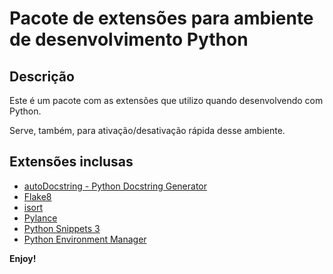 # Pacote de extensões para ambiente de desenvolvimento Python

## Descrição

Este é um pacote com as extensões que utilizo quando desenvolvendo com Python.

Serve, também, para ativação/desativação rápida desse ambiente.

## Extensões inclusas

* [autoDocstring - Python Docstring Generator](https://marketplace.visualstudio.com/items?itemName=njpwerner.autodocstring)
* [Flake8](https://marketplace.visualstudio.com/items?itemName=ms-python.flake8)
* [isort](https://marketplace.visualstudio.com/items?itemName=ms-python.isort)
* [Pylance](https://marketplace.visualstudio.com/items?itemName=ms-python.vscode-pylance)
* [Python Snippets 3](https://marketplace.visualstudio.com/items?itemName=EricSia.pythonsnippets3)
* [Python Environment Manager](https://marketplace.visualstudio.com/items?itemName=donjayamanne.python-environment-manager)

**Enjoy!**
